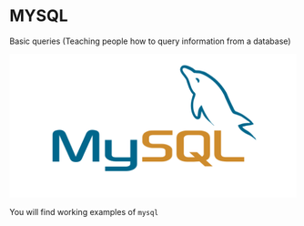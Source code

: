 # MYSQL

Basic queries (Teaching people how to query information from a database)

!["Image"](images/logo.webp)

You will find working examples of `mysql`